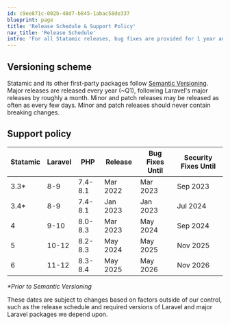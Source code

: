 ```yaml
---
id: c9ee871c-002b-48d7-b845-1abac58de337
blueprint: page
title: 'Release Schedule & Support Policy'
nav_title: 'Release Schedule'
intro: 'For all Statamic releases, bug fixes are provided for 1 year and security fixes are provided for 18 months.  For all first party addons, only the latest major release receives bug fixes. In addition, please review the [Laravel Support Policy](https://laravel.com/docs/master/releases#support-policy).'
---
```


## Versioning scheme

Statamic and its other first-party packages follow [Semantic Versioning](https://semver.org/). Major releases are released every year (~Q1), following Laravel's major releases by roughly a month. Minor and patch releases may be released as often as every few days. Minor and patch releases should never contain breaking changes.

## Support policy

<table>
   <thead>
      <tr>
         <th>Statamic</th>
         <th>Laravel</th>
         <th>PHP</th>
         <th>Release</th>
         <th>Bug Fixes Until</th>
         <th>Security Fixes Until</th>
      </tr>
   </thead>
   <tbody>
      <tr>
         <td>3.3*</td>
         <td>8-9</td>
         <td>7.4-8.1</td>
         <td>Mar 2022</td>
         <td>Mar 2023</td>
         <td>Sep 2023</td>
      </tr>
      <tr>
         <td>3.4*</td>
         <td>8-9</td>
         <td>7.4-8.1</td>
         <td>Jan 2023</td>
         <td>Jan 2023</td>
         <td>Jul 2024</td>
      </tr>
      <tr>
         <td>4</td>
         <td>9-10</td>
         <td>8.0-8.3</td>
         <td>Mar 2023</td>
         <td>May 2024</td>
         <td>Sep 2024</td>
      </tr>
      <tr>
         <td>5</td>
         <td>10-12</td>
         <td>8.2-8.3</td>
         <td>May 2024</td>
         <td>May 2025</td>
         <td>Nov 2025</td>
      </tr>
       <tr>
         <td>6</td>
         <td>11-12</td>
         <td>8.3-8.4</td>
         <td>May 2025</td>
         <td>May 2026</td>
         <td>Nov 2026</td>
      </tr>
   </tbody>
</table>

_*Prior to Semantic Versioning_

These dates are subject to changes based on factors outside of our control, such as the release schedule and required versions of Laravel and major Laravel packages we depend upon.
